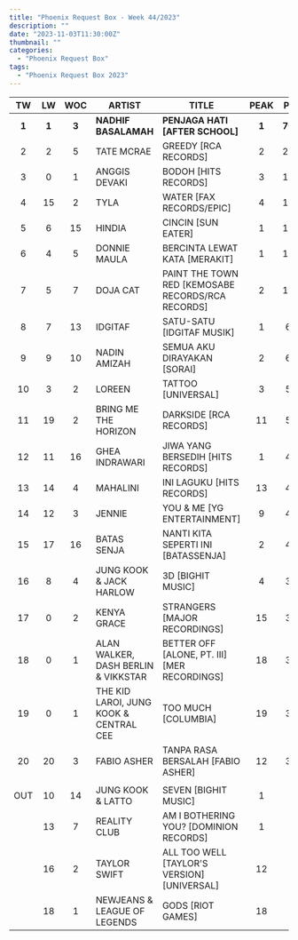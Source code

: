 ```yaml
---
title: "Phoenix Request Box - Week 44/2023"
description: ""
date: "2023-11-03T11:30:00Z"
thumbnail: ""
categories:
  - "Phoenix Request Box"
tags:
  - "Phoenix Request Box 2023"
---
```

<!--more-->
|TW|LW|WOC|ARTIST|TITLE|PEAK|PTW|
|:----:|:----:|:----:|----|----|:----:|:----:|
|**1**|**1**|**3**|**NADHIF BASALAMAH**|**PENJAGA HATI [AFTER SCHOOL]**|**1**|**7010**|
|2|2|5|TATE MCRAE|GREEDY [RCA RECORDS]|2|2524|
|3|0|1|ANGGIS DEVAKI|BODOH [HITS RECORDS]|3|1820|
|4|15|2|TYLA|WATER [FAX RECORDS/EPIC]|4|1646|
|5|6|15|HINDIA|CINCIN [SUN EATER]|1|1299|
|6|4|5|DONNIE MAULA|BERCINTA LEWAT KATA [MERAKIT]|1|1124|
|7|5|7|DOJA CAT|PAINT THE TOWN RED [KEMOSABE RECORDS/RCA RECORDS]|2|1020|
|8|7|13|IDGITAF|SATU-SATU [IDGITAF MUSIK]|1|640|
|9|9|10|NADIN AMIZAH|SEMUA AKU DIRAYAKAN [SORAI]|2|638|
|10|3|2|LOREEN|TATTOO [UNIVERSAL]|3|580|
|11|19|2|BRING ME THE HORIZON|DARKSIDE [RCA RECORDS]|11|520|
|12|11|16|GHEA INDRAWARI|JIWA YANG BERSEDIH [HITS RECORDS]|1|489|
|13|14|4|MAHALINI|INI LAGUKU [HITS RECORDS]|13|460|
|14|12|3|JENNIE|YOU & ME [YG ENTERTAINMENT]|9|460|
|15|17|16|BATAS SENJA|NANTI KITA SEPERTI INI [BATASSENJA]|2|446|
|16|8|4|JUNG KOOK & JACK HARLOW|3D [BIGHIT MUSIC]|4|375|
|17|0|2|KENYA GRACE|STRANGERS [MAJOR RECORDINGS]|15|370|
|18|0|1|ALAN WALKER, DASH BERLIN & VIKKSTAR|BETTER OFF [ALONE, PT. III] [MER RECORDINGS]|18|360|
|19|0|1|THE KID LAROI, JUNG KOOK & CENTRAL CEE|TOO MUCH [COLUMBIA]|19|326|
|20|20|3|FABIO ASHER|TANPA RASA BERSALAH [FABIO ASHER]|12|325|
| | | | | | | |
|OUT|10|14|JUNG KOOK & LATTO|SEVEN [BIGHIT MUSIC]|1| |
| |13|7|REALITY CLUB|AM I BOTHERING YOU? [DOMINION RECORDS]|1| |
| |16|2|TAYLOR SWIFT|ALL TOO WELL [TAYLOR'S VERSION] [UNIVERSAL]|12| |
| |18|1|NEWJEANS & LEAGUE OF LEGENDS|GODS [RIOT GAMES]|18| |
